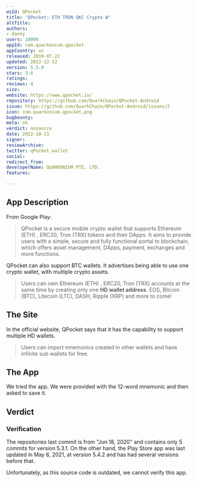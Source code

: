 ```yaml
---
wsId: QPocket
title: 'QPocket: ETH TRON QKC Crypto W'
altTitle: 
authors:
- danny
users: 10000
appId: com.quarkonium.qpocket
appCountry: us
released: 2019-07-22
updated: 2022-12-22
version: 5.5.0
stars: 3.6
ratings: 
reviews: 4
size: 
website: https://www.qpocket.io/
repository: https://github.com/QuarkChain/QPocket-Android
issue: https://github.com/QuarkChain/QPocket-Android/issues/2
icon: com.quarkonium.qpocket.png
bugbounty: 
meta: ok
verdict: nosource
date: 2022-10-21
signer: 
reviewArchive: 
twitter: qPocket_wallet
social: 
redirect_from: 
developerName: QUARKONIUM PTE. LTD.
features: 

---
```


## App Description
From Google Play:

> QPocket is a secure mobile crypto wallet that supports Ethereum (ETH) , ERC20, Tron (TRX) tokens and their DApps. It aims to provide users with a simple, secure and fully functional portal to blockchain, which offers asset management, DApps, payment, exchanges and more functions.

QPocket can also support BTC wallets. It advertises being able to use one crypto wallet, with multiple crypto assets.

> Users can own Ethereum (ETH) , ERC20, Tron (TRX) accounts at the same time by creating only one **HD wallet address**. EOS, Bitcoin (BTC), Litecoin (LTC), DASH, Ripple (XRP) and more to come!

## The Site
In the official website, QPocket says that it has the capability to support multiple HD wallets.

> Users can import mnemonics created in other wallets and have infinite sub wallets for free.

## The App
We tried the app. We were provided with the 12-word mnemonic and then asked to save it.

## Verdict
### Verification

The repositories last commit is from "Jun 18, 2020" and contains only 5 commits for version 5.3.1.
On the other hand, the Play Store app was last updated in May 6, 2021, at version 5.4.2 and has had several versions before that.

Unfortunately, as this source code is outdated, we cannot verify this app. 
